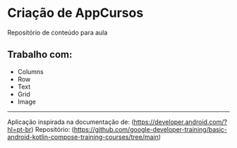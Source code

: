 # Criação de AppCursos

Repositório de conteúdo para aula

## Trabalho com:

- Columns
- Row
- Text
- Grid
- Image


__________________________________________________________________________
Aplicação inspirada na documentação de: (https://developer.android.com/?hl=pt-br)
Repositório: (https://github.com/google-developer-training/basic-android-kotlin-compose-training-courses/tree/main)

